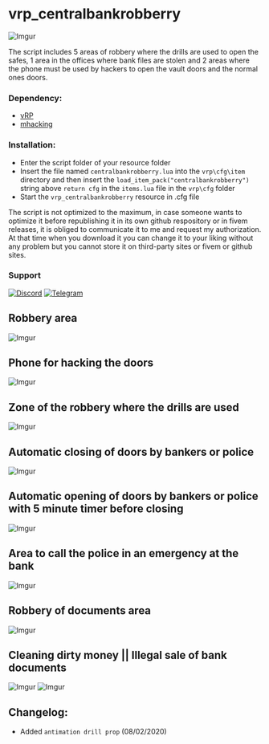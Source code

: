 # vrp_centralbankrobberry

![Imgur](https://i.imgur.com/WZ0SInr.png)

The script includes 5 areas of robbery where the drills are used to open the safes, 1 area in the offices where bank files are stolen and 2 areas where the phone must be used by hackers to open the vault doors and the normal ones doors.

### Dependency:
- [vRP](https://github.com/DunkoUK/dunko_vrp)
- [mhacking](https://forum.cfx.re/t/release-simple-hacking-minigame/62095)

### Installation:
- Enter the script folder of your resource folder
- Insert the file named `centralbankrobberry.lua` into the `vrp\cfg\item` directory and then insert the `load_item_pack("centralbankrobberry")` string above `return cfg` in the `items.lua` file in the `vrp\cfg` folder
- Start the `vrp_centralbankrobberry` resource in .cfg file

The script is not optimized to the maximum, in case someone wants to optimize it before republishing it in its own github respository or in fivem releases, it is obliged to communicate it to me and request my authorization. At that time when you download it you can change it to your liking without any problem but you cannot store it on third-party sites or fivem or github sites.

### Support
[![Discord](https://i.imgur.com/9GFVWqX.png)](https://discord.gg/ec3yFXC) [![Telegram](https://i.imgur.com/RcZ4ALP.png)](https://t.me/Dracke)

## Robbery area
![Imgur](https://i.imgur.com/UQlnszI.png)
## Phone for hacking the doors
![Imgur](https://i.imgur.com/T70DHU7.jpg)
## Zone of the robbery where the drills are used
![Imgur](https://i.imgur.com/YcLbtxz.jpg)
## Automatic closing of doors by bankers or police
![Imgur](https://i.imgur.com/ZAAscK5.png)
## Automatic opening of doors by bankers or police with 5 minute timer before closing
![Imgur](https://i.imgur.com/bNaOGke.png)
## Area to call the police in an emergency at the bank
![Imgur](https://i.imgur.com/hmni2Ha.png)
## Robbery of documents area
![Imgur](https://i.imgur.com/ePAKcRV.png)
## Cleaning dirty money || Illegal sale of bank documents
![Imgur](https://i.imgur.com/iADJyet.png) ![Imgur](https://i.imgur.com/nwry6Je.png)



## Changelog:
- Added `antimation drill prop` (08/02/2020)
